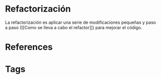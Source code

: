# Refactorización
La refactorización es aplicar una serie de modificaciones pequeñas y paso a paso ([[Como se lleva a cabo el refactor]]) para mejorar el código.

# References



# Tags
